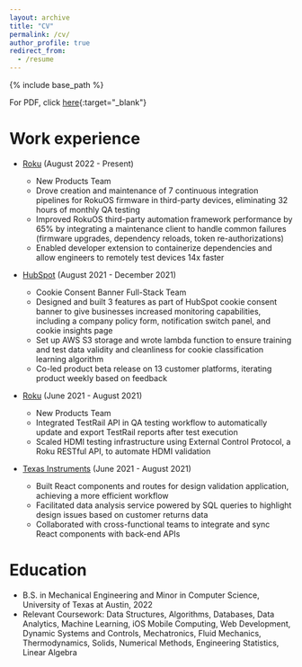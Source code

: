 ```yaml
---
layout: archive
title: "CV"
permalink: /cv/
author_profile: true
redirect_from:
  - /resume
---
```


{% include base_path %}

For PDF, click [here](/files/Resume-Rishabh.pdf){:target="_blank"}

Work experience
======
* [Roku](https://www.roku.com/) (August 2022 - Present)
  * New Products Team
  * Drove creation and maintenance of 7 continuous integration pipelines for RokuOS firmware in third-party devices, eliminating 32 hours of monthly QA testing
  * Improved RokuOS third-party automation framework performance by 65% by integrating a maintenance client to handle common failures (firmware upgrades, dependency reloads, token re-authorizations)
  * Enabled developer extension to containerize dependencies and allow engineers to remotely test devices 14x faster

* [HubSpot](https://www.hubspot.com/) (August 2021 - December 2021)
  * Cookie Consent Banner Full-Stack Team
  * Designed and built 3 features as part of HubSpot cookie consent banner to give businesses increased monitoring capabilities, including a company policy form, notification switch panel, and cookie insights page
  * Set up AWS S3 storage and wrote lambda function to ensure training and test data validity and cleanliness for cookie classification learning algorithm
  * Co-led product beta release on 13 customer platforms, iterating product weekly based on feedback

* [Roku](https://www.roku.com/) (June 2021 - August 2021)
  * New Products Team
  * Integrated TestRail API in QA testing workflow to automatically update and export TestRail reports after test execution
  * Scaled HDMI testing infrastructure using External Control Protocol, a Roku RESTful API, to automate HDMI validation

* [Texas Instruments](https://www.ti.com/) (June 2021 - August 2021)
  * Built React components and routes for design validation application, achieving a more efficient workflow
  * Facilitated data analysis service powered by SQL queries to highlight design issues based on customer returns data
  * Collaborated with cross-functional teams to integrate and sync React components with back-end APIs

Education
======
* B.S. in Mechanical Engineering and Minor in Computer Science, University of Texas at Austin, 2022
*	Relevant Coursework: Data Structures, Algorithms, Databases, Data Analytics, Machine Learning, iOS Mobile Computing, Web Development, Dynamic Systems and Controls, Mechatronics, Fluid Mechanics, Thermodynamics, Solids, Numerical Methods, Engineering Statistics, Linear Algebra